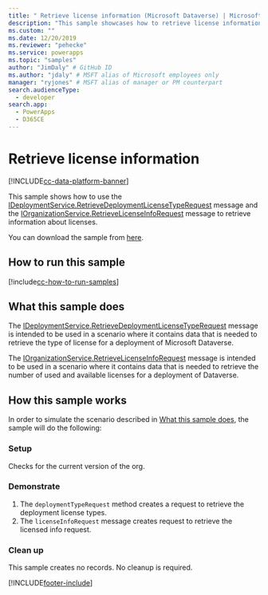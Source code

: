 ```yaml
---
title: " Retrieve license information (Microsoft Dataverse) | Microsoft Docs" # Intent and product brand in a unique string of 43-59 chars including spaces
description: "This sample showcases how to retrieve license information " # 115-145 characters including spaces. This abstract displays in the search result.
ms.custom: ""
ms.date: 12/20/2019
ms.reviewer: "pehecke"
ms.service: powerapps
ms.topic: "samples"
author: "JimDaly" # GitHub ID
ms.author: "jdaly" # MSFT alias of Microsoft employees only
manager: "ryjones" # MSFT alias of manager or PM counterpart
search.audienceType: 
  - developer
search.app: 
  - PowerApps
  - D365CE
---
```


# Retrieve license information

[!INCLUDE[cc-data-platform-banner](../../../../includes/cc-data-platform-banner.md)]

This sample shows how to use the [IDeploymentService.RetrieveDeploymentLicenseTypeRequest](https://docs.microsoft.com/dotnet/api/microsoft.crm.sdk.messages.retrievedeploymentlicensetyperequest?view=dynamics-general-ce-9) message and the [IOrganizationService.RetrieveLicenseInfoRequest](https://docs.microsoft.com/dotnet/api/microsoft.crm.sdk.messages.retrievelicenseinforequest?view=dynamics-general-ce-9) message to retrieve information about licenses.

You can download the sample from [here](https://github.com/microsoft/PowerApps-Samples/tree/master/cds/orgsvc/C%23/RetrieveLicenseInformation).

## How to run this sample

[!include[cc-how-to-run-samples](../../includes/cc-how-to-run-samples.md)]

## What this sample does

The [IDeploymentService.RetrieveDeploymentLicenseTypeRequest](https://docs.microsoft.com/dotnet/api/microsoft.crm.sdk.messages.retrievedeploymentlicensetyperequest?view=dynamics-general-ce-9) message is intended to be used in a scenario where it contains data  that is needed to retrieve the type of license for a deployment of Microsoft Dataverse.

The [IOrganizationService.RetrieveLicenseInfoRequest](https://docs.microsoft.com/dotnet/api/microsoft.crm.sdk.messages.retrievelicenseinforequest?view=dynamics-general-ce-9) message is intended to be used in a scenario where it contains data that is needed to retrieve the number of used and available licenses for a deployment of Dataverse.

## How this sample works

In order to simulate the scenario described in [What this sample does](#what-this-sample-does), the sample will do the following:

### Setup

Checks for the current version of the org.

### Demonstrate

1. The `deploymentTypeRequest` method creates a request to retrieve the deployment license types.
2. The `licenseInfoRequest` message creates request to retrieve the licensed info request.

### Clean up

This sample creates no records. No cleanup is required.


[!INCLUDE[footer-include](../../../../includes/footer-banner.md)]